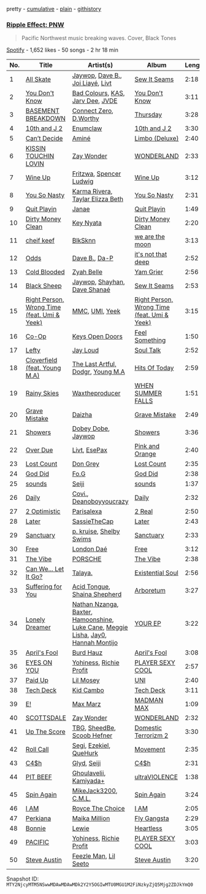 pretty - [cumulative](/playlists/cumulative/37i9dQZF1DWVKZ0Z9y3Qew.md) - [plain](/playlists/plain/37i9dQZF1DWVKZ0Z9y3Qew) - [githistory](https://github.githistory.xyz/mackorone/spotify-playlist-archive/blob/main/playlists/plain/37i9dQZF1DWVKZ0Z9y3Qew)

### [Ripple Effect: PNW](https://open.spotify.com/playlist/37i9dQZF1DWVKZ0Z9y3Qew)

> Pacific Northwest music breaking waves\. Cover, Black Tones

[Spotify](https://open.spotify.com/user/spotify) - 1,652 likes - 50 songs - 2 hr 18 min

| No. | Title | Artist(s) | Album | Length |
|---|---|---|---|---|
| 1 | [All Skate](https://open.spotify.com/track/6wsbZhT7MArD9IY0p8G2iQ) | [Jaywop](https://open.spotify.com/artist/7LHBUDRMoLWz3aw9H3YSb9), [Dave B.](https://open.spotify.com/artist/5bfqwcEcRrMhtY9smw3IeJ), [Joi Liayé](https://open.spotify.com/artist/6Vw3gdS8yeT8kfG4kTQPL1), [Livt](https://open.spotify.com/artist/0y55D5fL0ywYdEpIQPbwJC) | [Sew It Seams](https://open.spotify.com/album/1dF6UFLq4SKp3sA31FILj3) | 2:18 |
| 2 | [You Don't Know](https://open.spotify.com/track/7nZnfJkaBnmmWUBw9jfhm3) | [Bad Colours](https://open.spotify.com/artist/0x3KkCJuve7n51ThZGNAIX), [KAS](https://open.spotify.com/artist/4AUPalZalhZyyd6kwhBiL5), [Jarv Dee](https://open.spotify.com/artist/1sAKNLVFmAmxaurWLdmu1u), [JVDE](https://open.spotify.com/artist/5ZYuMuQ1dwCXIx6mULdrzg) | [You Don't Know](https://open.spotify.com/album/7EI43wfKVyPabczkwpHeSA) | 3:11 |
| 3 | [BASEMENT BREAKDOWN](https://open.spotify.com/track/29s2rm6gLIi9Ja07LWWcCn) | [Connect Zero](https://open.spotify.com/artist/3k8lBDenIm90lWaSpAYQeH), [D.Worthy](https://open.spotify.com/artist/3erKONJnV1kHT5ksWJLR7y) | [Thursday](https://open.spotify.com/album/150fETWcpRR0cCMoJUxAdx) | 3:28 |
| 4 | [10th and J 2](https://open.spotify.com/track/2wWU152IbvjbDkWGpOPgoY) | [Enumclaw](https://open.spotify.com/artist/79yETfINxnDl54mTKLZUlb) | [10th and J 2](https://open.spotify.com/album/2PcP70TtiJR0gt2LYAeQEs) | 3:30 |
| 5 | [Can’t Decide](https://open.spotify.com/track/6pJT5pUwqdeWe22gxvid2G) | [Aminé](https://open.spotify.com/artist/3Gm5F95VdRxW3mqCn8RPBJ) | [Limbo \(Deluxe\)](https://open.spotify.com/album/7v9X4S8SFPAgbhCQOM6RuR) | 2:40 |
| 6 | [KISSIN TOUCHIN LOVIN](https://open.spotify.com/track/3m6NkgSb1Q6EjxbmW6lGjW) | [Zay Wonder](https://open.spotify.com/artist/70cjBubd83Tl2ZbAElgC1s) | [WONDERLAND](https://open.spotify.com/album/43RTm7LMLRwKjWEIL9dHOs) | 2:33 |
| 7 | [Wine Up](https://open.spotify.com/track/05WkdMSvxt8CuxekruXUGt) | [Fritzwa](https://open.spotify.com/artist/0oTIJxiQmLuPQlHaGzxPt3), [Spencer Ludwig](https://open.spotify.com/artist/6miuYP0AovZaaKpRFaDQMQ) | [Wine Up](https://open.spotify.com/album/66JmLx5a0R7S8Tw0wy6Bkf) | 3:12 |
| 8 | [You So Nasty](https://open.spotify.com/track/5hJH3wdMnePMQy0PQYxzfv) | [Karma Rivera](https://open.spotify.com/artist/79rSn0FneG7zsUb6LItVLs), [Taylar Elizza Beth](https://open.spotify.com/artist/0XE4mkNAnSI2molchwNfGQ) | [You So Nasty](https://open.spotify.com/album/3YyvgFqcUQaOgIhEGaGH4a) | 2:31 |
| 9 | [Quit Playin](https://open.spotify.com/track/4cNJnPiLZpL743A8ECx4qQ) | [Janae](https://open.spotify.com/artist/4imJ2WiGWT0Rup3Vshmsd3) | [Quit Playin](https://open.spotify.com/album/1rMjgE45wFRHJsKAGe3VAK) | 1:49 |
| 10 | [Dirty Money Clean](https://open.spotify.com/track/2DqYA72qggi14riqK9Unsv) | [Key Nyata](https://open.spotify.com/artist/4X2V63Czlm32j6Yk38WeX5) | [Dirty Money Clean](https://open.spotify.com/album/0XeNeheinszR1t5HkF5lZO) | 2:20 |
| 11 | [cheif keef](https://open.spotify.com/track/1kxfEg5T3aFp37HkWkJepM) | [BlkSknn](https://open.spotify.com/artist/4MZ2Qm0lN1zer6Y77aDIGx) | [we are the moon](https://open.spotify.com/album/20VSPXzH17NsPLsfQ4dtvN) | 3:13 |
| 12 | [Odds](https://open.spotify.com/track/3gDIzJLAOIiFqcCXjcz8hp) | [Dave B.](https://open.spotify.com/artist/5bfqwcEcRrMhtY9smw3IeJ), [Da\-P](https://open.spotify.com/artist/4PKHlnz8cQ79kQ6kd3GufJ) | [it's not that deep](https://open.spotify.com/album/438o26Y0oRAh6vpyboYWQP) | 2:52 |
| 13 | [Cold Blooded](https://open.spotify.com/track/3LYoi8gybyD4sR5hHSP9T0) | [Zyah Belle](https://open.spotify.com/artist/09q46aTaAsSGoLID49Y6Sx) | [Yam Grier](https://open.spotify.com/album/2KvfsMy0IQ2XRd5Rh7Ur2Q) | 2:56 |
| 14 | [Black Sheep](https://open.spotify.com/track/36kzQRUHQZbfRKNbGRegpv) | [Jaywop](https://open.spotify.com/artist/7LHBUDRMoLWz3aw9H3YSb9), [Shayhan](https://open.spotify.com/artist/5bqTDHeDDzXWCdN4bKtVbz), [Dave Shanaé](https://open.spotify.com/artist/5ppKWaWRnYsBET84EoCQ2o) | [Sew It Seams](https://open.spotify.com/album/1dF6UFLq4SKp3sA31FILj3) | 2:53 |
| 15 | [Right Person, Wrong Time \(feat\. Umi & Yeek\)](https://open.spotify.com/track/2m1joPV2mS8CjqxFs7EGMb) | [MMC](https://open.spotify.com/artist/65yp9O1OaiVDmD2hZ4YIl5), [UMI](https://open.spotify.com/artist/4ClziihVpBeFXNyDH83Lde), [Yeek](https://open.spotify.com/artist/5BhFZpE8kUGZJiKOsYjLQM) | [Right Person, Wrong Time \(feat\. Umi & Yeek\)](https://open.spotify.com/album/7qPAIypukW56UbtxsSyJmz) | 3:15 |
| 16 | [Co\-Op](https://open.spotify.com/track/4aCIF4PVJdYKGSwKKtwXx9) | [Keys Open Doors](https://open.spotify.com/artist/17VWSnuIuvdgNkBgIBC0jp) | [Feel Something](https://open.spotify.com/album/08S32eSoKaR5lDlyt72kRk) | 1:50 |
| 17 | [Lefty](https://open.spotify.com/track/7Exu31ID1NUY86Qlusdyiz) | [Jay Loud](https://open.spotify.com/artist/2zlYZjumfIxajIKfk41H9A) | [Soul Talk](https://open.spotify.com/album/1VbiUBo1Sf4ajLnNILyEG8) | 2:52 |
| 18 | [Cloverfield \(feat\. Young M.A\)](https://open.spotify.com/track/2YNwyOPj4P5nH0KiEbLXZq) | [The Last Artful, Dodgr](https://open.spotify.com/artist/6jpOOrGFSWdHx6leHfU54n), [Young M.A](https://open.spotify.com/artist/7LvoDJUNGnOrPdGRzVtOJ9) | [Hits Of Today](https://open.spotify.com/album/1jHO2EMilNQVl5JnMRtQU3) | 2:59 |
| 19 | [Rainy Skies](https://open.spotify.com/track/0rK2UXCdWHgEymJ8z3I63c) | [Waxtheproducer](https://open.spotify.com/artist/38CaNrjtL23xeme96PHJ8F) | [WHEN SUMMER FALLS](https://open.spotify.com/album/3HTasEp0xt0tvJJIvsIOmq) | 1:51 |
| 20 | [Grave Mistake](https://open.spotify.com/track/0vDkjQK1lnX61QM8OFfqDm) | [Daizha](https://open.spotify.com/artist/3Rrg3qxCFC6sXCT8yIPjn6) | [Grave Mistake](https://open.spotify.com/album/4oJ5LoPjOBCPgpqYDTPSok) | 2:49 |
| 21 | [Showers](https://open.spotify.com/track/0ZoXdOTuzAYjx3R6l3YPj5) | [Dobey Dobe](https://open.spotify.com/artist/7gf7dMLZir7MQaC7AlXt17), [Jaywop](https://open.spotify.com/artist/7LHBUDRMoLWz3aw9H3YSb9) | [Showers](https://open.spotify.com/album/3Vh69hkFtTZY6qFno4hC5a) | 3:36 |
| 22 | [Over Due](https://open.spotify.com/track/66qJubv7O2mhtodzvSengq) | [Livt](https://open.spotify.com/artist/0y55D5fL0ywYdEpIQPbwJC), [EsePax](https://open.spotify.com/artist/1nIqPVTvyR86vY004ttisz) | [Pink and Orange](https://open.spotify.com/album/524agqedwKwAQ4PSJ6p28F) | 2:40 |
| 23 | [Lost Count](https://open.spotify.com/track/4L93gDxPdx7CO5bUu8JrE2) | [Don Grey](https://open.spotify.com/artist/1YiKDQCVj79AZeBjenStlP) | [Lost Count](https://open.spotify.com/album/4xxWQ2oZ8L3IdNTNaRxglr) | 2:35 |
| 24 | [God Did](https://open.spotify.com/track/3jlUdaubfjIw3SXYlNUbt9) | [Fo.G](https://open.spotify.com/artist/3mpjMcsNWgZEmcqTrhj9rv) | [God Did](https://open.spotify.com/album/52vqY0T81yTxM50uMAkhap) | 2:38 |
| 25 | [sounds](https://open.spotify.com/track/6Adeb7aRSfgqElqnlhkukf) | [Seiji](https://open.spotify.com/artist/7h8BjWoH0TC1Zf2HwAmdEe) | [sounds](https://open.spotify.com/album/10Jjf8RwCE65aw4NJR6CG0) | 1:37 |
| 26 | [Daily](https://open.spotify.com/track/1FhS4QdwBSGdIDOdIVYNCS) | [Covi.](https://open.spotify.com/artist/6kxLApfEzk2X5GqUc35rtS), [Deanoboyyoucrazy](https://open.spotify.com/artist/5i6EiqlK330WH5DKi8eg3o) | [Daily](https://open.spotify.com/album/0mOp8mI03m3lOk1Uuoo8ql) | 2:32 |
| 27 | [2 Optimistic](https://open.spotify.com/track/58N0ulQKmHIfscbMQlGrh6) | [Parisalexa](https://open.spotify.com/artist/7CZXfBcIhQ2dPEqk3N74vV) | [2 Real](https://open.spotify.com/album/3zNIdPB9EXen8UizbqqsId) | 2:50 |
| 28 | [Later](https://open.spotify.com/track/2r2tn3bsjIyxQBqyniSC7N) | [SassieTheCap](https://open.spotify.com/artist/1FUleCwrFb0Wg25dlgd1cN) | [Later](https://open.spotify.com/album/640vaE98v6a0q7CRU5bWpL) | 2:43 |
| 29 | [Sanctuary](https://open.spotify.com/track/0vn9LO2zATyClH0gKw27Dy) | [p\. kruise](https://open.spotify.com/artist/08o87U8GdK1VFZxQfCLqnJ), [Shelby Swims](https://open.spotify.com/artist/0i9c5jFcEsSQVzm9I3vbI5) | [Sanctuary](https://open.spotify.com/album/72wjS8M478IJZAeoKjhg8J) | 2:33 |
| 30 | [Free](https://open.spotify.com/track/03gQvMOqzuUUuRdcPZWz6v) | [London Daé](https://open.spotify.com/artist/7tx7fBwvyocD11vbor5mRr) | [Free](https://open.spotify.com/album/2yQhkqIYFfhHNMo0shIZlC) | 3:12 |
| 31 | [The Vibe](https://open.spotify.com/track/7sfBMOMIJfclUlvaBWWHFS) | [PORSCHE](https://open.spotify.com/artist/3o3OImjYymMI6N8Vdyt4UU) | [The Vibe](https://open.spotify.com/album/5q8hCmssaCLS98BIof4F67) | 2:38 |
| 32 | [Can We..\. Let It Go?](https://open.spotify.com/track/1Nv9k3HwaZ8Utd7J4PPkNa) | [Talaya.](https://open.spotify.com/artist/5NLhWCjcejwt2TJa2lfxXG) | [Existential Soul](https://open.spotify.com/album/2TAZLneMRb75WOilAiyGwZ) | 2:56 |
| 33 | [Suffering for You](https://open.spotify.com/track/4xeD6BeFeiPqvSZE2DES6v) | [Acid Tongue](https://open.spotify.com/artist/40Lbiq9N6jsxYezjnzCaKc), [Shaina Shepherd](https://open.spotify.com/artist/5npzoc47zU3PpCTF6ei389) | [Arboretum](https://open.spotify.com/album/6RodLtPHSfKTjZfFwcxcO8) | 3:27 |
| 34 | [Lonely Dreamer](https://open.spotify.com/track/4q5adDS12b1uo80QwrFxzY) | [Nathan Nzanga](https://open.spotify.com/artist/149iGWck45TvTcgkUUtjeT), [Baxter](https://open.spotify.com/artist/764gtyXnTEnubnhka2qhOt), [Hamoonshine](https://open.spotify.com/artist/62o0uXLZeW7HkPgny0sixU), [Luke Cane](https://open.spotify.com/artist/2QIJAQpKPEqVMQowcDvnOs), [Meggie Lisha](https://open.spotify.com/artist/2WhTtNLe3vsfSTEVoCkDSq), [Jay0](https://open.spotify.com/artist/39rKJm5yqkGe5aTNYhX3jv), [Hannah Montijo](https://open.spotify.com/artist/5vU6NgLlzY9bee5dJsPaUI) | [YOUR EP](https://open.spotify.com/album/05RdmpEvR5rwD5lmeP6YoY) | 3:22 |
| 35 | [April's Fool](https://open.spotify.com/track/3ltKYuXVlAGDLUcynKxrBq) | [Burd Hauz](https://open.spotify.com/artist/60s9OFnWv7R0Er09sVngbu) | [April's Fool](https://open.spotify.com/album/7iNKQ1iFLeopI3HS7Z7n2D) | 3:08 |
| 36 | [EYES ON YOU](https://open.spotify.com/track/5DCvzoKg0L4bAsnMcZuziB) | [Yohiness](https://open.spotify.com/artist/34u4elkICj3ivwWRd4pbPz), [Richie Profit](https://open.spotify.com/artist/2ef00cl0avhXamfU8qW8qW) | [PLAYER SEXY COOL](https://open.spotify.com/album/5LATUFimO5i5O3szCHd1yO) | 2:57 |
| 37 | [Paid Up](https://open.spotify.com/track/2aA0qbQcyjoiQndtFI8xBE) | [Lil Mosey](https://open.spotify.com/artist/5zctI4wO9XSKS8XwcnqEHk) | [UNI](https://open.spotify.com/album/2kMG44yBYjvrA9RKzVwv0O) | 2:40 |
| 38 | [Tech Deck](https://open.spotify.com/track/4oOQw7xKci7xaZL5jnOVou) | [Kid Cambo](https://open.spotify.com/artist/4n9wn5OJVBp96xO2cAqVDf) | [Tech Deck](https://open.spotify.com/album/1wySDnjUNo7tisQl90A9yE) | 3:11 |
| 39 | [E!](https://open.spotify.com/track/0bnAqyVqvBlSwqmypLCXmP) | [Max Marz](https://open.spotify.com/artist/4fKDnAyOiVw2oKUD82Cqjb) | [MADMAN MAX](https://open.spotify.com/album/55KI3yaOiH1PA6cflGt2Hg) | 1:09 |
| 40 | [SCOTTSDALE](https://open.spotify.com/track/1F6Txb3FGcpL6RndTF7Yqp) | [Zay Wonder](https://open.spotify.com/artist/70cjBubd83Tl2ZbAElgC1s) | [WONDERLAND](https://open.spotify.com/album/43RTm7LMLRwKjWEIL9dHOs) | 2:32 |
| 41 | [Up The Score](https://open.spotify.com/track/0OzXkWIOIthzAXm1PpR3ex) | [TBG](https://open.spotify.com/artist/2tYeKxqb14B4FAHgplnU4y), [SheedBe](https://open.spotify.com/artist/7jJiqutE7HkYZRyrHKgo96), [Scoob Hefner](https://open.spotify.com/artist/7aWZJfTFhoMgsCDQp9khJP) | [Domestic Terrorizm 2](https://open.spotify.com/album/3ayhEHZBIjFrwruJSt9TNn) | 3:30 |
| 42 | [Roll Call](https://open.spotify.com/track/2prf7fJIT0TzTnyPZcvMhg) | [Segi](https://open.spotify.com/artist/6As9nu15AGSqj7a9t6aKPb), [Ezekiel](https://open.spotify.com/artist/4aDfe0MyUpP2eCx2cZplsr), [QueHurk](https://open.spotify.com/artist/0UkW9pfC7GSbHNZ4AaCf46) | [Movement](https://open.spotify.com/album/0QmRqOJSdWP2MQkcSbRsjD) | 2:35 |
| 43 | [C4$h](https://open.spotify.com/track/0KymzIuYYEniVwtfwsqW7T) | [Glyd](https://open.spotify.com/artist/51GBCexOMXzDbV6WeobNeH), [Seiji](https://open.spotify.com/artist/7h8BjWoH0TC1Zf2HwAmdEe) | [C4$h](https://open.spotify.com/album/2esP1kz2ZgBff3TmCC9KuY) | 2:31 |
| 44 | [PIT BEEF](https://open.spotify.com/track/4OUVaRl4yiYtXY2Kb3kyoa) | [Ghoulavelii](https://open.spotify.com/artist/6nwEYQKFXGAKvwnUqZUd52), [Kamiyada+](https://open.spotify.com/artist/7cB6KjTm98hhNE9eeyhcnF) | [ultraVIOLENCE](https://open.spotify.com/album/0GAKWqWv4xSinw2ZUtSU4D) | 1:38 |
| 45 | [Spin Again](https://open.spotify.com/track/2chriPvRG1FycrqZc0jqY0) | [MikeJack3200](https://open.spotify.com/artist/1DsOlo169ovaAx19956vOb), [C.M.L.](https://open.spotify.com/artist/5z5Wgdaa8Z16FrWxXdmXCT) | [Spin Again](https://open.spotify.com/album/0meyMQd4DU5uzhsshJnyYC) | 3:24 |
| 46 | [I AM](https://open.spotify.com/track/2kyq2SEK4wSrwTe4wbA1tE) | [Royce The Choice](https://open.spotify.com/artist/0IUBTnweyOMhLh7dcNbJ0g) | [I AM](https://open.spotify.com/album/3PhdoUTM6FmiTNB6f1wwLO) | 2:05 |
| 47 | [Perkiana](https://open.spotify.com/track/252XFSYjbTxdrE2gqJzLfW) | [Maika Million](https://open.spotify.com/artist/550nfGDwq7E0lxtarPhp2j) | [Fly Gangsta](https://open.spotify.com/album/4yvLuKyl0NtHkf5vGUWNw4) | 2:29 |
| 48 | [Bonnie](https://open.spotify.com/track/1dh4DEkGKr9IEiMFEw6Cjj) | [Lewie](https://open.spotify.com/artist/7tvCXmeh7MlNtmfKMN2H8Q) | [Heartless](https://open.spotify.com/album/5M6iO11SrAVYd6rAwVrjlQ) | 3:05 |
| 49 | [PACIFIC](https://open.spotify.com/track/7o7tQIndZLJL076lfDpnLp) | [Yohiness](https://open.spotify.com/artist/34u4elkICj3ivwWRd4pbPz), [Richie Profit](https://open.spotify.com/artist/2ef00cl0avhXamfU8qW8qW) | [PLAYER SEXY COOL](https://open.spotify.com/album/5LATUFimO5i5O3szCHd1yO) | 3:03 |
| 50 | [Steve Austin](https://open.spotify.com/track/608WD8klpjBYu7TdP7QlUB) | [Feezle Man](https://open.spotify.com/artist/4vYLKukf7aP66a33CR8rSD), [Lil Seeto](https://open.spotify.com/artist/6fiog42QJUk8REwcblwzeu) | [Steve Austin](https://open.spotify.com/album/7fWSQfVx347QlUDTuRJeS6) | 3:20 |

Snapshot ID: `MTY2NjcyMTM5NSwwMDAwMDAwMDk2Y2Y5OGIwMTU0MGU1M2FiNzkyZjQ5Mjg2ZDJkYmQ0`
